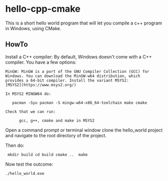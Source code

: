 # hello-cpp-cmake

This is a short hello world program that will let you compile a c++
program in Windows, using CMake.

## HowTo

Install a C++ compiler: By default, Windows doesn't come with a C++
compiler. You have a few options:


    MinGW: MinGW is a port of the GNU Compiler Collection (GCC) for
    Windows. You can download the MinGW-w64 distribution, which
    provides a 64-bit compiler. Install the variant MSYS2:
    [MSYS2](https://www.msys2.org/)

    In MSYS2 MINGW64 do:

       pacman -Syu pacman -S mingw-w64-x86_64-toolchain make cmake

    Check that we can run:

    	  gcc, g++, cmake and make in MSYS2


Open a command prompt or terminal window clone the hello_world project
and navigate to the root directory of the project.

Then do:

     mkdir build cd build cmake ..  make

Now test the outcome:

    ./hello_world.exe